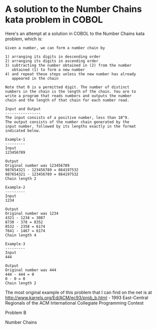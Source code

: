 # A solution to the Number Chains kata problem in COBOL

Here's an attempt at a solution in COBOL to the Number Chains kata problem, which is:

```
Given a number, we can form a number chain by

1) arranging its digits in descending order
2) arranging its digits in ascending order
3) subtracting the number obtained in (2) from the number
   obtained (1) to form a new number
4) and repeat these steps unless the new number has already
   appeared in the chain

Note that 0 is a permitted digit. The number of distinct
numbers in the chain is the length of the chain. You are to
write a program that reads numbers and outputs the number
chain and the length of that chain for each number read.

Input and Output
----------------
The input consists of a positive number, less than 10^9.
The output consists of the number chain generated by the
input number, followed by its lengths exactly in the format
indicated below.

Example-1
---------
Input
123456789

Output
Original number was 123456789
987654321 - 123456789 = 864197532
987654321 - 123456789 = 864197532
Chain length 2

Example-2
---------
Input
1234

Output
Original number was 1234
4321 - 1234 = 3087
8730 - 378 = 8352
8532 - 2358 = 6174
7641 - 1467 = 6174
Chain length 4

Example-3
---------
Input
444

Output
Original number was 444
444 - 444 = 0
0 - 0 = 0
Chain length 2
```

The most original example of this problem that I can find on the net is at http://www.karrels.org/Ed/ACM/ec93/prob_b.html - 1993 East-Central Regionals of the ACM International Collegiate Programming Contest

Problem B

Number Chains
